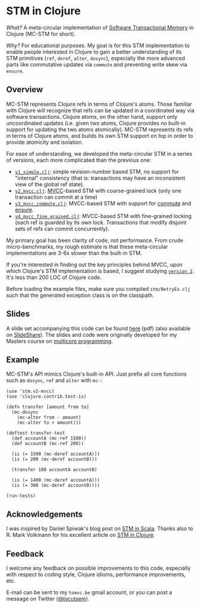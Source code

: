STM in Clojure
==============

*What?* A meta-circular implementation of [Software Transactional Memory](http://clojure.org/refs) in Clojure (MC-STM for short).

*Why?* For educational purposes. My goal is for this STM implementation to enable people
interested in Clojure to gain a better understanding of its STM primitives (`ref`, `deref`,
`alter`, `dosync`), especially the more advanced parts like commutative updates via `commute`
and preventing write skew via `ensure`.

Overview
--------

MC-STM represents Clojure refs in terms of Clojure's atoms. Those familiar with Clojure will
recognize that refs can be updated in a coordinated way via software transactions. Clojure atoms, on the other hand, support only uncoordinated updates (i.e. given two atoms, Clojure provides no built-in support for updating the two atoms atomically). MC-STM represents its refs in terms of Clojure atoms, and builds its own STM support on top in order to provide atomicity and isolation.

For ease of understanding, we developed the meta-circular STM in a series of 
versions, each more complicated than the previous one:

- [`v1_simple.clj`](https://github.com/tvcutsem/stm-in-clojure/blob/master/stm/v1_simple.clj): simple revision-number based STM, no support for "internal" consistency (that is: transactions may have an inconsistent view of the global ref state).
- [`v2_mvcc.clj`](https://github.com/tvcutsem/stm-in-clojure/blob/master/stm/v2_mvcc.clj): [MVCC](http://en.wikipedia.org/wiki/Multiversion_concurrency_control)-based STM with 
  coarse-grained lock (only one transaction can commit at a time)
- [`v3_mvcc_commute.clj`](https://github.com/tvcutsem/stm-in-clojure/blob/master/stm/v3_mvcc_commute.clj): MVCC-based STM with support for [commute](http://clojure.github.com/clojure/clojure.core-api.html#clojure.core/commute) and [ensure](http://clojure.github.com/clojure/clojure.core-api.html#clojure.core/ensure).
- [`v4_mvcc_fine_grained.clj`](https://github.com/tvcutsem/stm-in-clojure/blob/master/stm/v4_mvcc_fine_grained.clj): MVCC-based STM with fine-grained locking (each ref is guarded by its own lock. Transactions that modify disjoint sets of refs can commit concurrently).

My primary goal has been clarity of code, not performance. From crude micro-benchmarks,
my rough estimate is that these meta-circular implementations are 3-6x slower than the 
built-in STM.

If you're interested in finding out the key principles behind MVCC, upon which Clojure's 
STM implementation is based, I suggest studying
[`version 2`](https://github.com/tvcutsem/stm-in-clojure/blob/master/stm/v2_mvcc.clj). 
It's less than 200 LOC of Clojure code.

Before loading the example files, make sure you compiled `stm/RetryEx.clj` such that the generated exception class is on the classpath.

Slides
------

A slide set accompanying this code can be found [here](http://soft.vub.ac.be/~tvcutsem/talks/presentations/STM-in-Clojure.pdf) (pdf) (also available on [SlideShare](http://www.slideshare.net/tvcutsem/stm-inclojure)).
The slides and code were originally developed for my Masters course on
[multicore programming](http://soft.vub.ac.be/~tvcutsem/multicore).

Example
-------

MC-STM's API mimics Clojure's built-in API. Just prefix all core functions such as `dosync`, 
`ref` and `alter` with `mc-`:

    (use 'stm.v2-mvcc)
    (use 'clojure.contrib.test-is)

    (defn transfer [amount from to]
      (mc-dosync
        (mc-alter from - amount)
        (mc-alter to + amount)))

    (deftest transfer-test
      (def accountA (mc-ref 1500))
      (def accountB (mc-ref 200))

      (is (= 1500 (mc-deref accountA)))
      (is (= 200 (mc-deref accountB)))

      (transfer 100 accountA accountB)

      (is (= 1400 (mc-deref accountA)))
      (is (= 300 (mc-deref accountB))))
      
    (run-tests)
    
Acknowledgements
----------------

I was inspired by Daniel Spiwak's blog post on [STM in Scala](http://www.codecommit.com/blog/scala/software-transactional-memory-in-scala).
Thanks also to R. Mark Volkmann for his excellent article on [STM in Clojure](http://java.ociweb.com/mark/stm/article.html).

Feedback
--------

I welcome any feedback on possible improvements to this code, especially
with respect to coding style, Clojure idioms, performance improvements, etc.

E-mail can be sent to my `tomvc.be` gmail account, or you can post a message on
Twitter ([@tvcutsem](http://twitter.com/tvcutsem)).